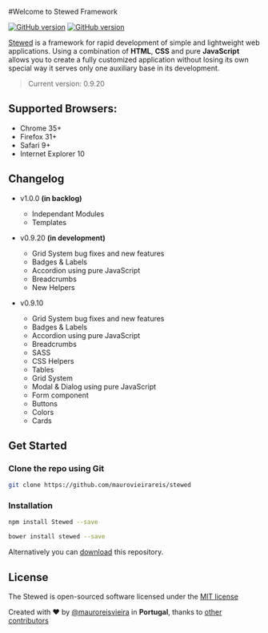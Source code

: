 #Welcome to Stewed Framework 

[![GitHub version](https://dl.dropboxusercontent.com/u/83653088/version.svg)](https://github.com/maurovieirareis/stewed)
[![GitHub version](https://dl.dropboxusercontent.com/u/83653088/npm.svg)](https://github.com/maurovieirareis/stewed)

[Stewed](http://maurovieirareis.github.io/stewed) is a framework for rapid development of simple and lightweight web applications.
Using a combination of **HTML**, **CSS** and pure **JavaScript** allows you to create a fully customized application without losing its own special way it serves only one auxiliary base in its development.

> Current version: 0.9.20

## Supported Browsers:
- Chrome 35+
- Firefox 31+
- Safari 9+
- Internet Explorer 10

## Changelog
- v1.0.0 **(in backlog)**
	- Independant Modules
	- Templates

- v0.9.20 **(in development)**
	- Grid System bug fixes and new features
	- Badges & Labels
	- Accordion using pure JavaScript
	- Breadcrumbs
	- New Helpers

- v0.9.10 
	- Grid System bug fixes and new features
	- Badges & Labels
	- Accordion using pure JavaScript
	- Breadcrumbs
	- SASS
	- CSS Helpers
	- Tables 
	- Grid System
	- Modal & Dialog using pure JavaScript
	- Form component
	- Buttons
	- Colors
	- Cards

## Get Started

### Clone the repo using Git

```bash
git clone https://github.com/maurovieirareis/stewed
```

### Installation

```bash
npm install Stewed --save
```

```bash
bower install stewed --save
```

Alternatively you can [download](https://codeload.github.com/maurovieirareis/stewed/zip/master)
this repository.

## License

The Stewed is open-sourced software licensed under the [MIT license](http://opensource.org/licenses/MIT)

Created with ♥️ by [@mauroreisvieira](https://twitter.com/mauroreisvieira) in **Portugal**,
thanks to [other contributors](https://github.com/maurovieirareis/stewed/graphs/contributors)


